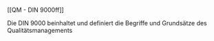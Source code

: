 [[QM - DIN 9000ff]]

Die DIN 9000 beinhaltet und definiert die Begriffe und Grundsätze des Qualitätsmanagements
